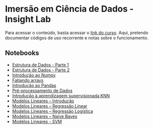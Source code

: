 # Imersão em Ciência de Dados - Insight Lab
Para acessar o conteúdo, basta acessar o [link do curso](https://insightlab.ufc.br/curso-imersao-em-ciencia-de-dados/). Aqui, pretendo documentar
códigos de uso recorrente e notas sobre o funcionamento.

## Notebooks 
- [Estrutura de Dados - Parte 1](https://github.com/izaiasmachado/imersao-em-ciencia-de-dados/blob/main/Notebooks/Estrutura%20de%20dados%20-%20Parte%201.ipynb)
- [Estrutura de Dados - Parte 2](https://github.com/izaiasmachado/imersao-em-ciencia-de-dados/blob/main/Notebooks/Estrutura%20de%20dados%20-%20Parte%202.ipynb)
- [Introdução ao Numpy](https://github.com/izaiasmachado/imersao-em-ciencia-de-dados/blob/main/Notebooks/Introdu%C3%A7%C3%A3o_ao_Numpy.ipynb)
- [Fatiando arrays](https://github.com/izaiasmachado/imersao-em-ciencia-de-dados/blob/main/Notebooks/Fatiando_Arrays.ipynb)
- [Introdução ao Pandas](https://github.com/izaiasmachado/imersao-em-ciencia-de-dados/blob/main/Notebooks/Introdu%C3%A7%C3%A3o_ao_Pandas.ipynb)
- [Pré-processamento de Dados](https://github.com/izaiasmachado/imersao-em-ciencia-de-dados/blob/main/Notebooks/Pr%C3%A9_processamento_de_dados.ipynb)
- [Introdução à aprendizagem supervisionada KNN](https://github.com/izaiasmachado/imersao-em-ciencia-de-dados/blob/main/Notebooks/Introdu%C3%A7%C3%A3o_%C3%A0_aprendizagem_supervisionada_KNN.ipynb)
- [Modelos Lineares – Introdução](https://github.com/izaiasmachado/imersao-em-ciencia-de-dados/blob/main/Notebooks/Modelos_Lineares_%E2%80%93_Introdu%C3%A7%C3%A3o.ipynb)
- [Modelos Lineares – Regressão Linear](https://github.com/izaiasmachado/imersao-em-ciencia-de-dados/blob/main/Notebooks/Modelos_Lineares_%E2%80%93_Regress%C3%A3o_Linear.ipynb)
- [Modelos Lineares – Regressão Logística](https://github.com/izaiasmachado/imersao-em-ciencia-de-dados/blob/main/Notebooks/Modelos_Lineares_%E2%80%93_Regress%C3%A3o_Log%C3%ADstica.ipynb)
- [Modelos Lineares – Naive Bayes](https://github.com/izaiasmachado/imersao-em-ciencia-de-dados/blob/main/Notebooks/Modelos_Lineares_%E2%80%93_Naive_Bayes.ipynb)
- [Modelos Lineares - SVM](https://github.com/izaiasmachado/imersao-em-ciencia-de-dados/blob/main/Notebooks/Modelos_Lineares_%E2%80%93_SVM.ipynb)
